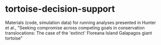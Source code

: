 # tortoise-decision-support
Materials (code, simulation data) for running analyses presented in Hunter et al., "Seeking compromise across competing goals in conservation translocations: The case of the 'extinct' Floreana Island Galapagos giant tortoise"
